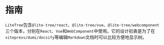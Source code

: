 # 指南

`LiteTree`包含`@lite-tree/react`、`@lite-tree/vue`、`@lite-tree/webcomponent`三个版本，分别在`React`、`Vue`和`WebComponent`中使用。它的设计初衷是为了在`vitepress/dumi/docsify`等编辑`Markdown`文档时可以比较方便地显示树。
